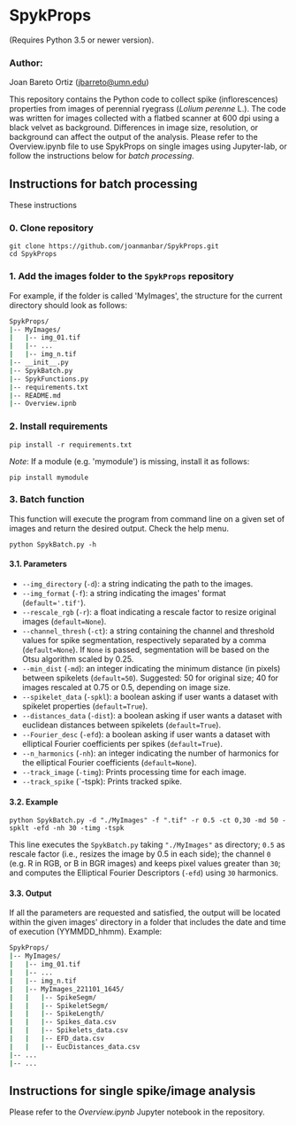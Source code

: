 # SpykProps
(Requires Python 3.5 or newer version).

### Author:
Joan Bareto Ortiz (jbarreto@umn.edu)

This repository contains the Python code to collect spike (inflorescences) properties from images of perennial ryegrass (_Lolium perenne_ L.). The code was written for images collected with a flatbed scanner at 600 dpi using a black velvet as background. Differences in image size, resolution, or background can affect the output of the analysis. Please refer to the Overview.ipynb file to use SpykProps on single images using Jupyter-lab, or follow the instructions below for *batch processing*.

## Instructions for batch processing
These instructions

### 0. Clone repository
```
git clone https://github.com/joanmanbar/SpykProps.git
cd SpykProps
```

### 1. Add the images folder to the `SpykProps` repository
For example, if the folder is called 'MyImages', the structure for the current directory should look as follows:

```bash
SpykProps/
|-- MyImages/
|   |-- img_01.tif
|   |-- ...
|   |-- img_n.tif
|-- __init__.py
|-- SpykBatch.py
|-- SpykFunctions.py
|-- requirements.txt  
|-- README.md
|-- Overview.ipnb
```

### 2. Install requirements
```
pip install -r requirements.txt
```
*Note*: If a module (e.g. 'mymodule') is missing, install it as follows:

```
pip install mymodule
```

### 3. Batch function
This function will execute the program from command line on a given set of images and return the desired output. Check the help menu.
```
python SpykBatch.py -h
```

#### 3.1. Parameters

- `--img_directory` (`-d`): a string indicating the path to the images.
- `--img_format` (`-f`): a string indicating the images' format (`default='.tif'`).
- `--rescale_rgb` (`-r`): a float indicating a rescale factor to resize original images (`default=None`).
- `--channel_thresh` (`-ct`): a string containing the channel and threshold values for spike segmentation, respectively separated by a comma (`default=None`). If `None` is passed, segmentation will be based on the Otsu algorithm scaled by 0.25.
- `--min_dist` (`-md`): an integer indicating the minimum distance (in pixels) between spikelets (`default=50`). Suggested: 50 for original size; 40 for images rescaled at 0.75 or 0.5, depending on image size.
- `--spikelet_data` (`-spkl`): a boolean asking if user wants a dataset with spikelet properties (`default=True`).
- `--distances_data` (`-dist`): a boolean asking if user wants a dataset with euclidean distances between spikelets (`default=True`).
- `--Fourier_desc` (`-efd`): a boolean asking if user wants a dataset with elliptical Fourier coefficients per spikes (`default=True`).
- `--n_harmonics` (`-nh`): an integer indicating the number of harmonics for the elliptical Fourier coefficients (`default=None`).
- `--track_image`  (`-timg`): Prints processing time for each image.
- `--track_spike` (`-tspk):   Prints tracked spike.

#### 3.2. Example
```
python SpykBatch.py -d "./MyImages" -f ".tif" -r 0.5 -ct 0,30 -md 50 -spklt -efd -nh 30 -timg -tspk
```

This line executes the `SpykBatch.py` taking `"./MyImages"` as directory; `0.5` as rescale factor (i.e., resizes the image by 0.5 in each side); the channel `0` (e.g. R in RGB, or B in BGR images) and keeps pixel values greater than `30`; and computes the Elliptical Fourier Descriptors (`-efd`) using `30` harmonics.

#### 3.3. Output
If all the parameters are requested and satisfied, the output will be located within the given images' directory in a folder that includes the date and time of execution (YYMMDD_hhmm). Example:

```bash
SpykProps/
|-- MyImages/
|   |-- img_01.tif
|   |-- ...
|   |-- img_n.tif
|   |-- MyImages_221101_1645/
|   |   |-- SpikeSegm/
|   |   |-- SpikeletSegm/
|   |   |-- SpikeLength/
|   |   |-- Spikes_data.csv
|   |   |-- Spikelets_data.csv
|   |   |-- EFD_data.csv
|   |   |-- EucDistances_data.csv
|-- ...
|-- ...
```

## Instructions for single spike/image analysis
Please refer to the *Overview.ipynb* Jupyter notebook in the repository.
